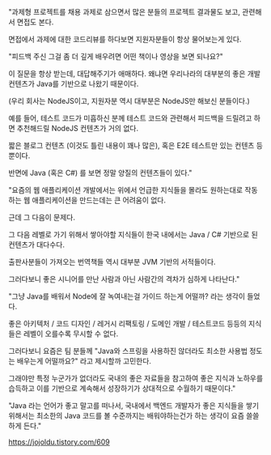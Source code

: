 "과제형 프로젝트를 채용 과제로 삼으면서 많은 분들의 프로젝트 결과물도 보고, 관련해서 면접도 본다.

면접에서 과제에 대한 코드리뷰를 하다보면 지원자분들이 항상 물어보는게 있다.

"피드백 주신 그걸 좀 더 깊게 배우려면 어떤 책이나 영상을 보면 되나요?"

이 질문을 항상 받는데, 대답해주기가 애매하다.
왜냐면 우리나라의 대부분의 좋은 개발 컨텐츠가 Java를 기반으로 나왔기 때문이다.

(우리 회사는 NodeJS이고, 지원자분 역시 대부분은 NodeJS만 해보신 분들이다.)

예를 들어, 테스트 코드가 미흡하신 분께 테스트 코드와 관련해서 피드백을 드릴려고 하면 추천해드릴 NodeJS 컨텐츠가 거의 없다.

짧은 블로그 컨텐츠 (이것도 틀린 내용이 꽤나 많은), 혹은 E2E 테스트만 있는 컨텐츠 등 뿐이다.

반면에 Java (혹은 C#) 를 보면 정말 양질의 컨텐츠들이 있다."

"요즘의 웹 애플리케이션 개발에서는 위에서 언급한 지식들을 몰라도 원하는대로 작동하는 웹 애플리케이션을 만드는데는 큰 어려움이 없다.

근데 그 다음이 문제다.

그 다음 레벨로 가기 위해서 쌓아야할 지식들이 한국 내에서는 Java / C# 기반으로 된 컨텐츠가 대다수다.

출판사분들이 가져오는 번역책들 역시 대부분 JVM 기반의 서적들이다.

그러다보니 좋은 시니어를 만난 사람과 아닌 사람간의 격차가 심하게 나타난다."

"그냥 Java를 배워서 Node에 잘 녹여내는걸 가이드 하는게 어떨까? 라는 생각이 들었다.

좋은 아키텍처 / 코드 디자인 / 레거시 리팩토링 / 도메인 개발 / 테스트코드 등등의 지식들은 레벨이 오를수록 무시할 수 없다.

그러다보니 요즘은 팀 분들께 "Java와 스프링을 사용하진 않더라도 최소한 사용법 정도는 배우는게 어떨까요?" 라고 제시할까 고민한다.

그래야만 특정 누군가가 없더라도 국내의 좋은 자료들을 참고하여 좋은 지식과 노하우를 습득하고 이를 기반으로 계속해서 성장하기가 상대적으로 수월하기 때문이다."

"Java 라는 언어가 좋고 말고를 떠나서,
국내에서 백엔드 개발자가 좋은 지식들을 쌓기 위해서는 최소한의 Java 코드를 볼 수준까지는 배워야하는건가 하는 생각이 요즘 쓸쓸하게 든다."

https://jojoldu.tistory.com/609

